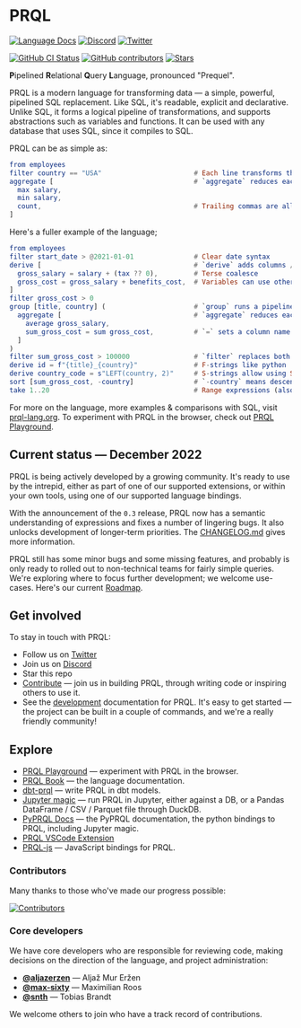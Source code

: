 # PRQL

<!-- User badges on first line (language docs & chat) -->

[![Language Docs](https://img.shields.io/badge/DOCS-LANGUAGE-blue?style=for-the-badge)](https://prql-lang.org)
[![Discord](https://img.shields.io/discord/936728116712316989?label=discord%20chat&style=for-the-badge)](https://discord.gg/eQcfaCmsNc)
[![Twitter](https://img.shields.io/twitter/follow/prql_lang?color=%231DA1F2&style=for-the-badge)](https://twitter.com/prql_lang)

<!-- Dev badges on first line (language docs & chat) -->

[![GitHub CI Status](https://img.shields.io/github/workflow/status/prql/prql/test-all/main?logo=github&style=for-the-badge)](https://github.com/PRQL/prql/actions?query=branch%3Amain+workflow%3Atest-all)
[![GitHub contributors](https://img.shields.io/github/contributors/prql/prql?style=for-the-badge)](https://github.com/PRQL/prql/graphs/contributors)
[![Stars](https://img.shields.io/github/stars/prql/prql?style=for-the-badge)](https://github.com/PRQL/prql/stargazers)

**P**ipelined **R**elational **Q**uery **L**anguage, pronounced "Prequel".

PRQL is a modern language for transforming data — a simple, powerful, pipelined
SQL replacement. Like SQL, it's readable, explicit and declarative.
Unlike SQL, it forms a logical pipeline of transformations,
and supports abstractions such as variables and functions.
It can be used with any database that uses SQL, since it
compiles to SQL.

PRQL can be as simple as:

```elm
from employees
filter country == "USA"                       # Each line transforms the previous result
aggregate [                                   # `aggregate` reduces each column to a value
  max salary,
  min salary,
  count,                                      # Trailing commas are allowed
]
```

Here's a fuller example of the language;

```elm
from employees
filter start_date > @2021-01-01               # Clear date syntax
derive [                                      # `derive` adds columns / variables
  gross_salary = salary + (tax ?? 0),         # Terse coalesce
  gross_cost = gross_salary + benefits_cost,  # Variables can use other variables
]
filter gross_cost > 0
group [title, country] (                      # `group` runs a pipeline over each group
  aggregate [                                 # `aggregate` reduces each group to a value
    average gross_salary,
    sum_gross_cost = sum gross_cost,          # `=` sets a column name
  ]
)
filter sum_gross_cost > 100000                # `filter` replaces both of SQL's `WHERE` & `HAVING`
derive id = f"{title}_{country}"              # F-strings like python
derive country_code = s"LEFT(country, 2)"     # S-strings allow using SQL as an escape hatch
sort [sum_gross_cost, -country]               # `-country` means descending order
take 1..20                                    # Range expressions (also valid here as `take 20`)
```

For more on the language, more examples & comparisons with SQL, visit
[prql-lang.org][prql website].
To experiment with PRQL in the browser, check out
[PRQL Playground][prql playground].

## Current status — December 2022

PRQL is being actively developed by a growing community. It's ready to use by
the intrepid, either as part of one of our supported extensions, or within your
own tools, using one of our supported language bindings.

With the announcement of the `0.3` release,
PRQL now has a semantic understanding of expressions and
fixes a number of lingering bugs.
It also unlocks development of longer-term priorities.
The [CHANGELOG.md](./CHANGELOG.md) gives more information.

PRQL still has some minor bugs and some missing features, and probably is only
ready to rolled out to non-technical teams for fairly simple queries. We're
exploring where to focus further development; we welcome use-cases. Here's our
current [Roadmap](https://prql-lang.org/roadmap/).

## Get involved

To stay in touch with PRQL:

- Follow us on [Twitter](https://twitter.com/prql_lang)
- Join us on [Discord](https://discord.gg/eQcfaCmsNc)
- Star this repo
- [Contribute][contributing] — join us in building PRQL, through writing
  code or inspiring others to use it.
- See the [development](DEVELOPMENT.md) documentation for PRQL.
  It's easy to get started —
  the project can be built in a couple of commands,
  and we're a really friendly community!

## Explore

- [PRQL Playground][prql playground] — experiment with PRQL in the browser.
- [PRQL Book][prql book] — the language documentation.
- [dbt-prql][dbt-prql] — write PRQL in dbt models.
- [Jupyter magic](https://pyprql.readthedocs.io/en/latest/magic_readme.html) —
  run PRQL in Jupyter, either against a DB, or a Pandas DataFrame / CSV /
  Parquet file through DuckDB.
- [PyPRQL Docs](https://pyprql.readthedocs.io) — the PyPRQL documentation, the
  python bindings to PRQL, including Jupyter magic.
- [PRQL VSCode Extension](https://marketplace.visualstudio.com/items?itemName=prql-lang.prql-vscode)
- [PRQL-js](https://www.npmjs.com/package/prql-js) — JavaScript bindings for PRQL.

### Contributors

Many thanks to those who've made our progress possible:

[![Contributors](https://contrib.rocks/image?repo=prql/prql)](https://github.com/PRQL/prql/graphs/contributors)

### Core developers

We have core developers who are responsible for reviewing code, making decisions
on the direction of the language, and project administration:

- [**@aljazerzen**](https://github.com/aljazerzen) — Aljaž Mur Eržen
- [**@max-sixty**](https://github.com/max-sixty) — Maximilian Roos
- [**@snth**](https://github.com/snth) — Tobias Brandt

We welcome others to join who have a track record of contributions.

[prql book]: https://prql-lang.org/book
[prql website]: https://prql-lang.org
[contributing]: ./CONTRIBUTING.md
[prql playground]: https://prql-lang.org/playground
[dbt-prql]: https://github.com/prql/dbt-prql
